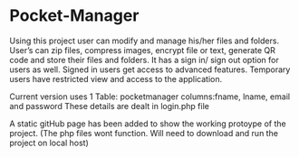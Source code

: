 # Pocket-Manager
Using this project user can modify and manage his/her files and folders.
User’s can zip files, compress images, encrypt file or text, generate QR code and store their files and folders.
It has a sign in/ sign out option for users as well. Signed in users get access to advanced features. Temporary users have restricted view and access to the application.


Current version uses 1 Table: pocketmanager 
columns:fname, lname, email and password
These details are dealt in login.php file

A static gitHub page has been added to show the working protoype of the project. (The php files wont function. Will need to download and run the project on local host) 

